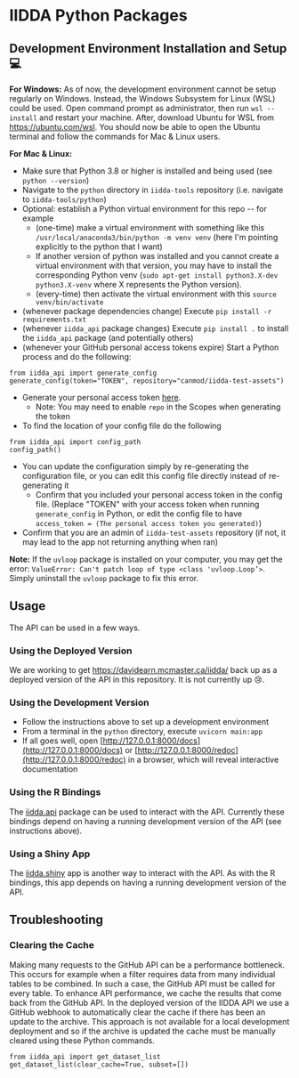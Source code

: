 # IIDDA Python Packages

## Development Environment Installation and Setup :computer:

**For Windows:**
As of now, the development environment cannot be setup regularly on Windows.
Instead, the Windows Subsystem for Linux (WSL) could be used. Open command
prompt as administrator, then run `wsl --install` and restart your machine.
After, download Ubuntu for WSL from https://ubuntu.com/wsl. You should now be
able to open the Ubuntu terminal and follow the commands for Mac & Linux users.

**For Mac & Linux:**
* Make sure that Python 3.8 or higher is installed and being used (see `python --version`)
* Navigate to the `python` directory in `iidda-tools` repository (i.e. navigate to `iidda-tools/python`)
* Optional: establish a Python virtual environment for this repo -- for example
  * (one-time) make a virtual environment with something like this `/usr/local/anaconda3/bin/python -m venv venv` (here I'm pointing explicitly to the python that I want)
  * If another version of python was installed and you cannot create a virtual environment with that version, you may have to install the corresponding Python venv (`sudo apt-get install python3.X-dev python3.X-venv` where X represents the Python version).
  * (every-time) then activate the virtual environment with this `source venv/bin/activate`
* (whenever package dependencies change) Execute `pip install -r requirements.txt`
* (whenever `iidda_api` package changes) Execute `pip install .` to install the `iidda_api` package (and potentially others)
* (whenever your GitHub personal access tokens expire) Start a Python process and do the following:
```
from iidda_api import generate_config
generate_config(token="TOKEN", repository="canmod/iidda-test-assets")
```
* Generate your personal access token [here](https://github.com/settings/tokens).
  * Note: You may need to enable `repo` in the Scopes when generating the token
* To find the location of your config file do the following
```
from iidda_api import config_path
config_path()
```
* You can update the configuration simply by re-generating the configuration file, or you can edit this config file directly instead of re-generating it
  * Confirm that you included your personal access token in the config file. (Replace "TOKEN" with your access token when running `generate_config` in Python, or edit the config file to have `access_token = (The personal access token you generated)`)
* Confirm that you are an admin of `iidda-test-assets` repository (if not, it may lead to the app not returning anything when ran)

**Note:**
If the `uvloop` package is installed on your computer, you may get the error:
`ValueError: Can't patch loop of type <class 'uvloop.Loop’>`. Simply uninstall
the `uvloop` package to fix this error.

## Usage

The API can be used in a few ways.

### Using the Deployed Version

We are working to get https://davidearn.mcmaster.ca/iidda/ back up as a deployed
version of the API in this repository. It is not currently up 😢.

### Using the Development Version

* Follow the instructions above to set up a development environment
* From a terminal in the `python` directory, execute `uvicorn main:app`
* If all goes well, open [http://127.0.0.1:8000/docs](http://127.0.0.1:8000/docs) or [http://127.0.0.1:8000/redoc](http://127.0.0.1:8000/redoc) in a browser, which will reveal interactive documentation

### Using the R Bindings

The [iidda.api](../R/iidda.api) package can be used to interact with the API.
Currently these bindings depend on having a running development version of the
API (see instructions above).

### Using a Shiny App

The [iidda.shiny](../R/iidda.shiny) app is another way to interact with the API.
As with the R bindings, this app depends on having a running development version
of the API.


## Troubleshooting

### Clearing the Cache

Making many requests to the GitHub API can be a performance bottleneck. This occurs for example when a filter requires data from many individual tables to be combined. In such a case, the GitHub API must be called for every table. To enhance API performance, we cache the results that come back from the GitHub API. In the deployed version of the IIDDA API we use a GitHub webhook to automatically clear the cache if there has been an update to the archive. This approach is not available for a local development deployment and so if the archive is updated the cache must be manually cleared using these Python commands.

```{python}
from iidda_api import get_dataset_list
get_dataset_list(clear_cache=True, subset=[])
```
